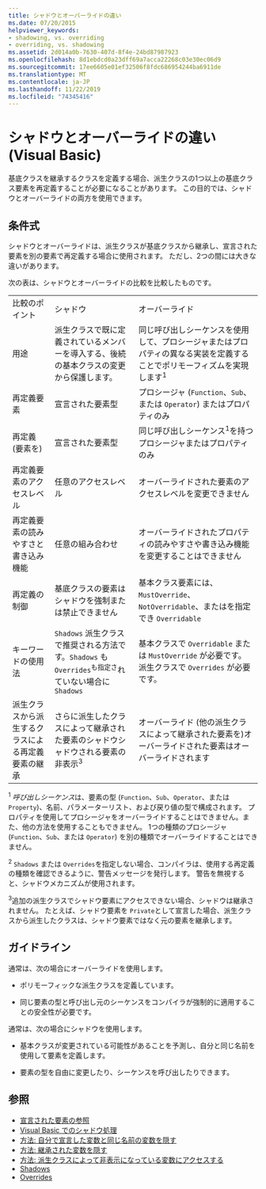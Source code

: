 ```yaml
---
title: シャドウとオーバーライドの違い
ms.date: 07/20/2015
helpviewer_keywords:
- shadowing, vs. overriding
- overriding, vs. shadowing
ms.assetid: 2d014a0b-7630-407d-8f4e-24bd87987923
ms.openlocfilehash: 8d1ebdcd0a23dff69a7acca22268c03e30ec06d9
ms.sourcegitcommit: 17ee6605e01ef32506f8fdc686954244ba6911de
ms.translationtype: MT
ms.contentlocale: ja-JP
ms.lasthandoff: 11/22/2019
ms.locfileid: "74345416"
---
```

# <a name="differences-between-shadowing-and-overriding-visual-basic"></a>シャドウとオーバーライドの違い (Visual Basic)
基底クラスを継承するクラスを定義する場合、派生クラスの1つ以上の基底クラス要素を再定義することが必要になることがあります。 この目的では、シャドウとオーバーライドの両方を使用できます。  
  
## <a name="comparison"></a>条件式  
 シャドウとオーバーライドは、派生クラスが基底クラスから継承し、宣言された要素を別の要素で再定義する場合に使用されます。 ただし、2つの間には大きな違いがあります。  
  
 次の表は、シャドウとオーバーライドの比較を比較したものです。  
  
||||  
|---|---|---|  
|比較のポイント|シャドウ|オーバーライド|  
|用途|派生クラスで既に定義されているメンバーを導入する、後続の基本クラスの変更から保護します。|同じ呼び出しシーケンスを使用して、プロシージャまたはプロパティの異なる実装を定義することでポリモーフィズムを実現します<sup>1</sup>|  
|再定義要素|宣言された要素型|プロシージャ (`Function`、`Sub`、または `Operator`) またはプロパティのみ|  
|再定義 (要素を)|宣言された要素型|同じ呼び出しシーケンス<sup>1</sup>を持つプロシージャまたはプロパティのみ|  
|再定義要素のアクセスレベル|任意のアクセスレベル|オーバーライドされた要素のアクセスレベルを変更できません|  
|再定義要素の読みやすさと書き込み機能|任意の組み合わせ|オーバーライドされたプロパティの読みやすさや書き込み機能を変更することはできません|  
|再定義の制御|基底クラスの要素はシャドウを強制または禁止できません|基本クラス要素には、`MustOverride`、`NotOverridable`、またはを指定でき `Overridable`|  
|キーワードの使用法|`Shadows` 派生クラスで推奨される方法です。`Shadows` も `Overrides`<sup>も指定さ</sup>れていない場合に `Shadows`|基本クラスで `Overridable` または `MustOverride` が必要です。派生クラスで `Overrides` が必要です。|  
|派生クラスから派生するクラスによる再定義要素の継承|さらに派生したクラスによって継承された要素のシャドウシャドウされる要素の非表示<sup>3</sup>|オーバーライド (他の派生クラスによって継承された要素を)オーバーライドされた要素はオーバーライドされます|  
  
 <sup>1</sup> *呼び出しシーケンス*は、要素の型 (`Function`、`Sub`、`Operator`、または `Property`)、名前、パラメーターリスト、および戻り値の型で構成されます。 プロパティを使用してプロシージャをオーバーライドすることはできません。また、他の方法を使用することもできません。 1つの種類のプロシージャ (`Function`、`Sub`、または `Operator`) を別の種類でオーバーライドすることはできません。  
  
 <sup>2</sup> `Shadows` または `Overrides`を指定しない場合、コンパイラは、使用する再定義の種類を確認できるように、警告メッセージを発行します。 警告を無視すると、シャドウメカニズムが使用されます。  
  
 <sup>3</sup>追加の派生クラスでシャドウ要素にアクセスできない場合、シャドウは継承されません。 たとえば、シャドウ要素を `Private`として宣言した場合、派生クラスから派生したクラスは、シャドウ要素ではなく元の要素を継承します。  
  
## <a name="guidelines"></a>ガイドライン  
 通常は、次の場合にオーバーライドを使用します。  
  
- ポリモーフィックな派生クラスを定義しています。  
  
- 同じ要素の型と呼び出し元のシーケンスをコンパイラが強制的に適用することの安全性が必要です。  
  
 通常は、次の場合にシャドウを使用します。  
  
- 基本クラスが変更されている可能性があることを予測し、自分と同じ名前を使用して要素を定義します。  
  
- 要素の型を自由に変更したり、シーケンスを呼び出したりできます。  
  
## <a name="see-also"></a>参照

- [宣言された要素の参照](../../../../visual-basic/programming-guide/language-features/declared-elements/references-to-declared-elements.md)
- [Visual Basic でのシャドウ処理](../../../../visual-basic/programming-guide/language-features/declared-elements/shadowing.md)
- [方法: 自分で宣言した変数と同じ名前の変数を隠す](../../../../visual-basic/programming-guide/language-features/declared-elements/how-to-hide-a-variable-with-the-same-name-as-your-variable.md)
- [方法: 継承された変数を隠す](../../../../visual-basic/programming-guide/language-features/declared-elements/how-to-hide-an-inherited-variable.md)
- [方法: 派生クラスによって非表示になっている変数にアクセスする](../../../../visual-basic/programming-guide/language-features/declared-elements/how-to-access-a-variable-hidden-by-a-derived-class.md)
- [Shadows](../../../../visual-basic/language-reference/modifiers/shadows.md)
- [Overrides](../../../../visual-basic/language-reference/modifiers/overrides.md)
